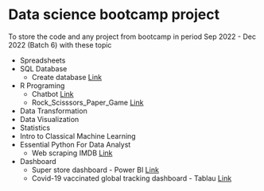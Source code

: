 # Data science bootcamp project
 To store the code and any project from bootcamp in period Sep 2022 - Dec 2022
 (Batch 6) with these topic
 - Spreadsheets
 - SQL Database
   - Create database [Link](SQL/Simulate_Resturant_db.sql)
 - R Programing
   - Chatbot [Link](R_Programing/Chatbot_PizzaShop.r)
   - Rock_Scisssors_Paper_Game [Link](R_Programing/Rock_Scisssors_Paper_Game.r)
 - Data Transformation
 - Data Visualization
 - Statistics
 - Intro to Classical Machine Learning
 - Essential Python For Data Analyst
   - Web scraping IMDB [Link](Web_scraping/Webscp_IMDB_top_rate.ipynb)
 - Dashboard
   - Super store dashboard - Power BI [Link](https://app.powerbi.com/links/_6jHU5f5Rj?ctid=626259d2-62a2-40b1-b895-a352b2111563&pbi_source=linkShare)
   - Covid-19 vaccinated global tracking dashboard - Tablau [Link](https://public.tableau.com/views/Covid-19Vaccinatedtracker/Dashboard1?:language=en-US&:display_count=n&:origin=viz_share_link)
